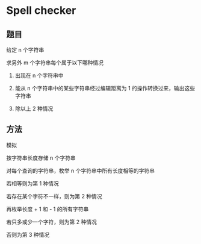# Spell checker

## 题目

给定 n 个字符串

求另外 m 个字符串每个属于以下哪种情况

1. 出现在 n 个字符串中

2. 能从 n 个字符串中的某些字符串经过编辑距离为 1 的操作转换过来，输出这些字符串

3. 除以上 2 种情况


## 方法

模拟

按字符串长度存储 n 个字符串

对每个查询的字符串，枚举 n 个字符串中所有长度相等的字符串

若相等则为第 1 种情况

若存在某个字符不一样，则为第 2 种情况

再枚举长度 + 1 和 - 1 的所有字符串

若只多或少一个字符，则为第 2 种情况

否则为第 3 种情况

